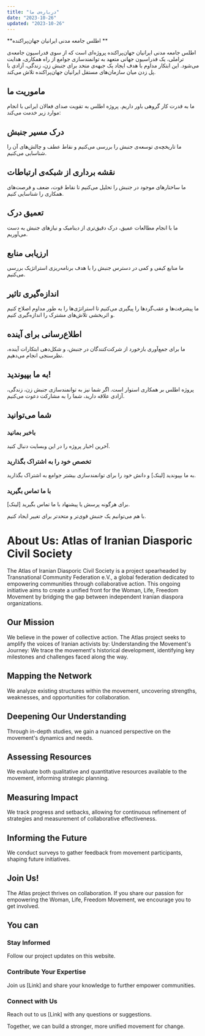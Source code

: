 ```yaml
---
title: "درباره‌ی ما"
date: "2023-10-26"
updated: "2023-10-26"
---
```


**اطلس جامعه مدنی ایرانیان جهان‌پراکنده **

اطلس جامعه مدنی ایرانیان جهان‌پراکنده پروژه‌ای است که از سوی فدراسیون جامعه‌ی تراملی، یک فدراسیون جهانی متعهد به توانمندسازی جوامع از راه همکاری، هدایت می‌شود. این ابتکار مداوم با هدف ایجاد یک جبهه‌ی متحد برای جنبش زن، زندگی، آزادی با پل زدن میان سازمان‌های مستقل ایرانیان جهان‌پراکنده تلاش می‌کند.

## ماموریت ما
ما به قدرت کار گروهی باور داریم. پروژه اطلس به تقویت صدای فعالان ایرانی با انجام موارد زیر خدمت می‌کند:

## درک مسیر جنبش
 ما تاریخچه‌ی توسعه‌ی جنبش را بررسی می‌کنیم و نقاط عطف و چالش‌های آن را شناسایی می‌کنیم.

## نقشه برداری از شبکه‌ی ارتباطات
 ما ساختارهای موجود در جنبش را تحلیل می‌کنیم تا نقاط قوت، ضعف و فرصت‌های همکاری را شناسایی کنیم.

## تعمیق درک
 ما با انجام مطالعات عمیق، درک دقیق‌تری از دینامیک و نیازهای جنبش به دست می‌آوریم.

## ارزیابی منابع
 ما منابع کیفی و کمی در دسترس جنبش را با هدف برنامه‌ریزی استراتژیک بررسی می‌کنیم.

## اندازه‌گیری تاثیر
 ما پیشرفت‌ها و عقب‌گردها را پیگیری می‌کنیم تا استراتژی‌ها را به طور مداوم اصلاح کنیم و اثربخشی تلاش‌های مشترک را اندازه‌گیری کنیم.

## اطلاع‌رسانی برای آینده
 ما برای جمع‌آوری بازخورد از شرکت‌کنندگان در جنبش، و شکل‌دهی ابتکارات آینده، نظرسنجی انجام می‌دهیم.

## به ما بپیوندید!
پروژه اطلس بر همکاری استوار است. اگر شما نیز به توانمندسازی جنبش زن، زندگی، آزادی علاقه دارید، شما را به مشارکت دعوت می‌کنیم.

## شما می‌توانید
### باخبر بمانید
 آخرین اخبار پروژه را در این وبسایت دنبال کنید.

### تخصص خود را به اشتراک بگذارید
 به ما بپیوندید [لینک] و دانش خود را برای توانمندسازی بیشتر جوامع به اشتراک بگذارید.

### با ما تماس بگیرید
 برای هرگونه پرسش یا پیشنهاد با ما تماس بگیرید [لینک].


با هم می‌توانیم یک جنبش قوی‌تر و متحدتر برای تغییر ایجاد کنیم.


# About Us: Atlas of Iranian Diasporic Civil Society
The Atlas of Iranian Diasporic Civil Society is a project spearheaded by Transnational Community Federation e.V., a global federation dedicated to empowering communities through collaborative action. This ongoing initiative aims to create a unified front for the Woman, Life, Freedom Movement by bridging the gap between independent Iranian diaspora organizations.
## Our Mission
We believe in the power of collective action. The Atlas project seeks to amplify the voices of Iranian activists by:
Understanding the Movement's Journey: We trace the movement's historical development, identifying key milestones and challenges faced along the way.
## Mapping the Network 
We analyze existing structures within the movement, uncovering strengths, weaknesses, and opportunities for collaboration.
## Deepening Our Understanding
Through in-depth studies, we gain a nuanced perspective on the movement's dynamics and needs.

## Assessing Resources 
We evaluate both qualitative and quantitative resources available to the movement, informing strategic planning.

## Measuring Impact
We track progress and setbacks, allowing for continuous refinement of strategies and measurement of collaborative effectiveness.

## Informing the Future
We conduct surveys to gather feedback from movement participants, shaping future initiatives.

## Join Us!
The Atlas project thrives on collaboration. If you share our passion for empowering the Woman, Life, Freedom Movement, we encourage you to get involved.
## You can
### Stay Informed 
Follow our project updates on this website.
### Contribute Your Expertise 
Join us [Link] and share your knowledge to further empower communities.

### Connect with Us 
Reach out to us [Link] with any questions or suggestions.

Together, we can build a stronger, more unified movement for change.
